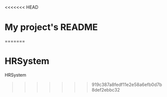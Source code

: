 <<<<<<< HEAD
# My project's README
=======
# HRSystem
HRSystem 
>>>>>>> 919c387a8fedf11e2e58a6efb0d7b8def2ebbc32
